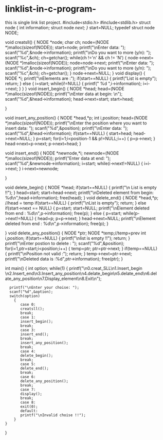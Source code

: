 # linklist-in-c-program-
this is single link list project.
#include<stdio.h>
#include<stdlib.h>
struct node
{
   int information;
   struct node *next;
}*
start=NULL;
typedef struct node NODE;

void creatsll()
{
   NODE *node;
   char ch;
   node=(NODE *)malloc(sizeof(NODE));
   start=node;
   printf("\nEnter data: ");
   scanf("%d",&node->information);
   printf("\nDo you want to more (y/n): ");
   scanf("%c",&ch);
   ch=getchar();
   while(ch !='n' && ch != 'N')
   {
      node->next=(NODE *)malloc(sizeof(NODE));
      node=node->next;
      printf("\nEnter data: ");
      scanf("%d",&node->information);
      printf("\nDo you want to more (y/n): ");
      scanf("%c",&ch);
      ch=getchar();
   }
   node->next=NULL;
}
void display()
{
   NODE *i;
   printf("\nElements are :");
   if(start==NULL)
   {
      printf("List is empty");
      return;
   }
   else
   {
      i=start;
      while(i!=NULL)
      {
         printf(" %d ",i->information);
         i=i->next;
      }
   }
}
void insert_begin()
{
   NODE *head;
   head=(NODE *)malloc(sizeof(NODE));
   printf("\nEnter data at begin: \n");
   scanf("%d",&head->information);
   head->next=start;
   start=head;

}

void insert_any_position()
{
   NODE *head,*p; 
   int i,position;
   head=(NODE *)malloc(sizeof(NODE));
   printf("\nEnter the position where you want to insert data: ");
   scanf("%d",&position);
   printf("\nEnter data: ");
   scanf("%d",&head->information);
   if(start==NULL)
   {
      start=head;
      head->next=NULL;
   }
   p=start;
   for(i=1;i<position-1 && p!=NULL;i++)
   {
      p=p->next;
   }
   head->next=p->next;
   p->next=head;
}

void insert_end()
{
   NODE *newnode,*i; 
   newnode=(NODE *)malloc(sizeof(NODE));
   printf("Enter data at end: ");
   scanf("%d",&newnode->information);
   i=start;
   while(i->next!=NULL)
   {
      i=i->next;
   }
   i->next=newnode;

}

void delete_begin()
{
   NODE *head;
   if(start==NULL)
   {
      printf("\n List is empty !!");
   }
   head=start;
   start=head->next;
   printf("\nDeleted element from begin: %d\n",head->information);
   free(head); 
}
void delete_end()
{
   NODE *head,*p;  //head = temp
   if(start==NULL)
   {
      printf("\nList is empty");
      return;
   }
   else if(start->next == NULL)
   {
      p=start;
      start=NULL;
      printf("\nElement deleted from end : %d\n",p->information);
      free(p);
   }
   else
   {
      p=start;
      while(p->next!=NULL)
      {
         head=p;
         p=p->next;
      }
      head->next=NULL;
      printf("\nElement deleted from end : %d\n",p->information);
      free(p);
   }

} 
void delete_any_position()
{
   NODE *ptr;
   NODE *temp;//temp=prev
   int i,position;
   if(start==NULL)
   {
      printf("\nlist is empty !!");
      return;
   }
   printf("\nEnter postion to delete : ");
   scanf("%d",&position);
   for(i=1,ptr=start;i<position;i++)
   {
      temp=ptr;
      ptr=ptr->next;
   }
   if(temp==NULL)
   {
      printf("\nPosition not valid :");
      return;
   }
   temp->next=ptr->next;
   printf("\nDeleted data is :%d",ptr->information);
   free(ptr);
}  

int main()
{
   int option;
   while(1)
   {
      printf("\n0.creat_SLL\n1.Insert_begin \n2.Insert_end\n3.Insert_any_position\n4.delate_begin\n5.delate_end\n6.delate_any_position\n7.Display_element\n8.Exit\n");

      printf("\nEnter your choise: ");
      scanf("%d",&option);
      switch(option)
        {
           case 0:
           creatsll();
           break;
           case 1:
           insert_begin();
           break;
           case 3:
           insert_end();
           break;
           insert_any_position();
           break;
           case 4:
           delete_begin();
           break;
           case 5:
           delete_end();
           break;
           case 6:
           delete_any_position();
           break;
           case 7:
           display();
           break;
           case 8:
           exit(0);
           default:
           printf("\nInvalid choise !!");
        }
    }


}
